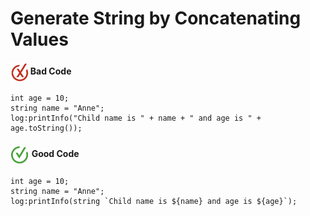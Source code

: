 # Generate  String by Concatenating Values

<h4><img align="center" height="30" src="../img/BadCode.png"> Bad Code</h4>

```bal
int age = 10;
string name = "Anne";
log:printInfo("Child name is " + name + " and age is " + age.toString());
```

<h4><img align="center" height="30" src="../img/GoodCode.png"> Good Code</h4>

```bal
int age = 10;
string name = "Anne";
log:printInfo(string `Child name is ${name} and age is ${age}`);
```